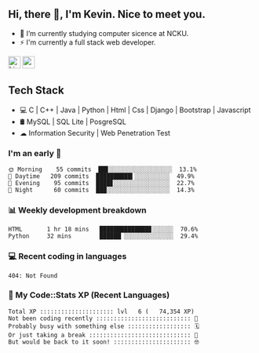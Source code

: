 ## Hi, there 👋, I'm Kevin. Nice to meet you.

- 🌱 I’m currently studying computer sicence at NCKU.
- ⚡ I'm currently a full stack web developer.

<a href="https://www.linkedin.com/in/kevin12686/"><img alt="LinkedIn" src="https://img.shields.io/badge/linkedin%20-%230077B5.svg?&style=for-the-badge&logo=linkedin&logoColor=white" height=25></a>
<a href="https://www.instagram.com/kevin12686/"><img src="https://img.shields.io/badge/instagram-3f729b?&style=for-the-badge&logo=instagram&logoColor=white" height=25></a>

## Tech Stack

* 💻 C | C++ | Java | Python | Html | Css | Django | Bootstrap | Javascript
* 🛢️ MySQL | SQL Lite | PosgreSQL
* ☁ Information Security | Web Penetration Test

### I'm an early 🐤

<!-- early_bird start -->

```text
🌞 Morning    55 commits  ██▊░░░░░░░░░░░░░░░░░░  13.1%
🌆 Daytime   209 commits  ██████████▍░░░░░░░░░░  49.9%
🌃 Evening    95 commits  ████▊░░░░░░░░░░░░░░░░  22.7%
🌙 Night      60 commits  ███░░░░░░░░░░░░░░░░░░  14.3%
```

<!-- early_bird end -->

### 📊 Weekly development breakdown

<!-- code_time start -->

```text
HTML       1 hr 18 mins   ██████████████▊░░░░░░  70.6%
Python     32 mins        ██████▏░░░░░░░░░░░░░░  29.4%
```

<!-- code_time end -->

### 💻 Recent coding in languages

<!-- code_diff start -->

```text
404: Not Found
```

<!-- code_diff end -->

### 🧰 My Code::Stats XP (Recent Languages)

<!-- codestats start -->

```text
Total XP ::::::::::::::::::::: lvl   6 (   74,354 XP) 
Not been coding recently ::::::::::::::::::::::::::: 🙈
Probably busy with something else :::::::::::::::::: 🗓
Or just taking a break ::::::::::::::::::::::::::::: 🌴
But would be back to it soon! :::::::::::::::::::::: 🤓
```

<!-- codestats end -->
